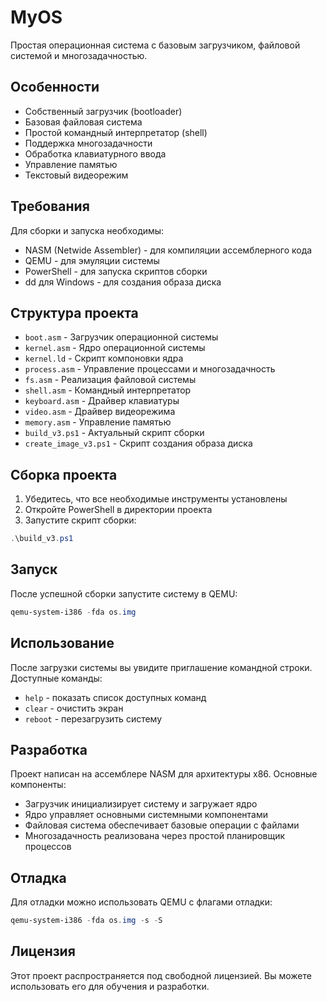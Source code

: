 # MyOS

Простая операционная система с базовым загрузчиком, файловой системой и многозадачностью.

## Особенности

- Собственный загрузчик (bootloader)
- Базовая файловая система
- Простой командный интерпретатор (shell)
- Поддержка многозадачности
- Обработка клавиатурного ввода
- Управление памятью
- Текстовый видеорежим

## Требования

Для сборки и запуска необходимы:
- NASM (Netwide Assembler) - для компиляции ассемблерного кода
- QEMU - для эмуляции системы
- PowerShell - для запуска скриптов сборки
- dd для Windows - для создания образа диска

## Структура проекта

- `boot.asm` - Загрузчик операционной системы
- `kernel.asm` - Ядро операционной системы
- `kernel.ld` - Скрипт компоновки ядра
- `process.asm` - Управление процессами и многозадачность
- `fs.asm` - Реализация файловой системы
- `shell.asm` - Командный интерпретатор
- `keyboard.asm` - Драйвер клавиатуры
- `video.asm` - Драйвер видеорежима
- `memory.asm` - Управление памятью
- `build_v3.ps1` - Актуальный скрипт сборки
- `create_image_v3.ps1` - Скрипт создания образа диска

## Сборка проекта

1. Убедитесь, что все необходимые инструменты установлены
2. Откройте PowerShell в директории проекта
3. Запустите скрипт сборки:
```powershell
.\build_v3.ps1
```

## Запуск

После успешной сборки запустите систему в QEMU:
```powershell
qemu-system-i386 -fda os.img
```

## Использование

После загрузки системы вы увидите приглашение командной строки. Доступные команды:
- `help` - показать список доступных команд
- `clear` - очистить экран
- `reboot` - перезагрузить систему

## Разработка

Проект написан на ассемблере NASM для архитектуры x86. Основные компоненты:
- Загрузчик инициализирует систему и загружает ядро
- Ядро управляет основными системными компонентами
- Файловая система обеспечивает базовые операции с файлами
- Многозадачность реализована через простой планировщик процессов

## Отладка

Для отладки можно использовать QEMU с флагами отладки:
```powershell
qemu-system-i386 -fda os.img -s -S
```

## Лицензия

Этот проект распространяется под свободной лицензией. Вы можете использовать его для обучения и разработки.

